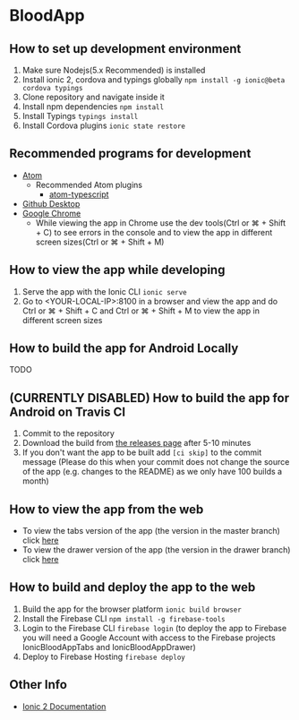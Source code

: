 # BloodApp

## How to set up development environment
1. Make sure Nodejs(5.x Recommended) is installed
2. Install ionic 2, cordova and typings globally ```npm install -g ionic@beta cordova typings```
3. Clone repository and navigate inside it
4. Install npm dependencies ```npm install```
5. Install Typings ```typings install```
6. Install Cordova plugins ```ionic state restore```

## Recommended programs for development
* [Atom](https://atom.io)
  * Recommended Atom plugins
    * [atom-typescript](https://atom.io/packages/atom-typescript)
* [Github Desktop](https://desktop.github.com)
* [Google Chrome](https://www.google.com/chrome/browser/desktop/index.html)
  * While viewing the app in Chrome use the dev tools(Ctrl or ⌘ + Shift + C) to see errors in the console and to view the app in different screen sizes(Ctrl or ⌘ + Shift + M)

## How to view the app while developing
1. Serve the app with the Ionic CLI ```ionic serve```
2. Go to \<YOUR-LOCAL-IP\>:8100 in a browser and view the app and do Ctrl or ⌘ + Shift + C and Ctrl or ⌘ + Shift + M to view the app in different screen sizes 

## How to build the app for Android Locally
TODO

## (CURRENTLY DISABLED) How to build the app for Android on Travis CI
1. Commit to the repository
2. Download the build from [the releases page](https://github.com/logikt/QuizApp/releases) after 5-10 minutes
3. If you don't want the app to be built add ```[ci skip]``` to the commit message (Please do this when your commit does not change the source of the app (e.g. changes to the README) as we only have 100 builds a month)

## How to view the app from the web
* To view the tabs version of the app (the version in the master branch) click [here](https://ionicbloodapptabs.firebaseapp.com)
* To view the drawer version of the app (the version in the drawer branch) click [here](https://ionicbloodappdrawer.firebaseapp.com)

## How to build and deploy the app to the web
1. Build the app for the browser platform ```ionic build browser```
2. Install the Firebase CLI ```npm install -g firebase-tools```
3. Login to the Firebase CLI ```firebase login``` (to deploy the app to Firebase you will need a Google Account with access to the Firebase projects IonicBloodAppTabs and IonicBloodAppDrawer)
4. Deploy to Firebase Hosting ```firebase deploy```

## Other Info
* [Ionic 2 Documentation](http://ionicframework.com/docs/v2/)
